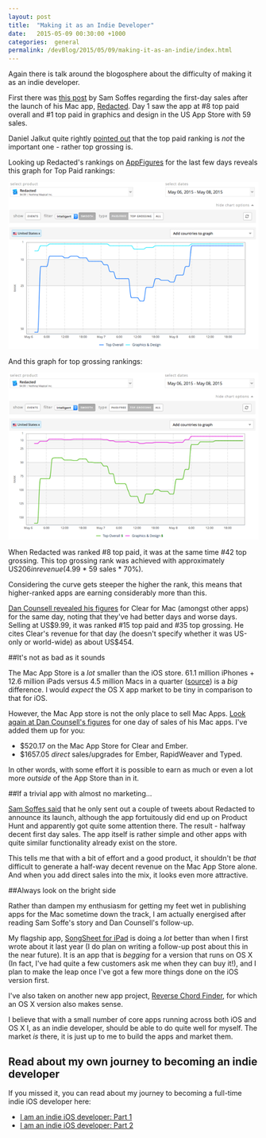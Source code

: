 ```yaml
---
layout: post
title:  "Making it as an Indie Developer"
date:   2015-05-09 00:30:00 +1000
categories:  general
permalink: /devBlog/2015/05/09/making-it-as-an-indie/index.html
---
```


Again there is talk around the blogosphere about the difficulty of making it as an indie developer.

First there was [this post](http://blog.soff.es/redacted-for-mac-launch/) by Sam Soffes regarding the first-day sales after the launch of his Mac app, [Redacted](https://itunes.apple.com/app/redacted/id984968384?mt=12&uo=6&at=1l3vox5&ct=devblog). Day 1 saw the app at #8 top paid overall and #1 top paid in graphics and design in the US App Store with 59 sales.

Daniel Jalkut quite rightly [pointed out](https://twitter.com/danielpunkass/status/596160308328210432) that the top paid ranking is _not_ the important one - rather top grossing is.

Looking up Redacted's rankings on [AppFigures](http://appfigures.com) for the last few days reveals this graph for Top Paid rankings:

![Redacted US Top Paid Rankings](/images/2015-05-08-redacted-top-paid.png)

And this graph for top grossing rankings:

![Redacted US Top Grossing Rankings](/images/2015-05-08-redacted-top-grossing.png)

When Redacted was ranked #8 top paid, it was at the same time #42 top grossing. This top grossing rank was achieved with approximately US$206 in revenue ($4.99 * 59 sales * 70%).

Considering the curve gets steeper the higher the rank, this means that higher-ranked apps are earning considerably more than this.

[Dan Counsell revealed his figures](http://dancounsell.com/articles/product-revenue-snapshot) for Clear for Mac (amongst other apps) for the same day, noting that they've had better days and worse days. Selling at US$9.99, it was ranked #15 top paid and #35 top grossing. He cites Clear's revenue for that day (he doesn't specify whether it was US-only or world-wide) as about US$454.

##It's not as bad as it sounds

The Mac App Store is a _lot_ smaller than the iOS store. 61.1 million iPhones + 12.6 million iPads versus 4.5 million Macs in a quarter ([source](http://images.apple.com/pr/pdf/q2fy15datasum.pdf)) is a _big_ difference. I would _expect_ the OS X app market to be tiny in comparison to that for iOS.

However, the Mac App store is not the only place to sell Mac Apps. [Look again at Dan Counsell's figures](http://dancounsell.com/articles/product-revenue-snapshot) for one day of sales of his Mac apps. I've added them up for you:

* $520.17 on the Mac App Store for Clear and Ember.
* $1657.05 _direct_ sales/upgrades for Ember, RapidWeaver and Typed.

In other words, with some effort it is possible to earn as much or even a lot more _outside_ of the App Store than in it.

##If a trivial app with almost no marketing…

[Sam Soffes said](http://blog.soff.es/redacted-for-mac-launch/) that he only sent out a couple of tweets about Redacted to announce its launch, although the app fortuitously did end up on Product Hunt and apparently got quite some attention there. The result - halfway decent first day sales. The app itself is rather simple and other apps with quite similar functionality already exist on the store.

This tells me that with a bit of effort and a good product, it shouldn't be _that_ difficult to generate a half-way decent revenue on the Mac App Store alone. And when you add direct sales into the mix, it looks even more attractive.

##Always look on the bright side

Rather than dampen my enthusiasm for getting my feet wet in publishing apps for the Mac sometime down the track, I am actually energised after reading Sam Soffe's story and Dan Counsell's follow-up.

My flagship app, [SongSheet for iPad](https://itunes.apple.com/app/id581094194?mt=8&at=1l3vox5&ct=devblog) is doing a _lot_ better than when I first wrote about it last year (I do plan on writing a follow-up post about this in the near future). It is an app that is _begging_ for a version that runs on OS X (In fact, I've had quite a few customers ask me when they can buy it!), and I plan to make the leap once I've got a few more things done on the iOS version first.

I've also taken on another new app project, [Reverse Chord Finder](https://itunes.apple.com/app/id379856345?ls=1&mt=8&uo=4&at=1l3vox5&ct=devblog), for which an OS X version also makes sense.

I believe that with a small number of core apps running across both iOS and OS X I, as an indie developer, should be able to do quite well for myself. The market _is_ there, it is just up to me to build the apps and market them.

## Read about my own journey to becoming an indie developer

If you missed it, you can read about my journey to becoming a full-time indie iOS developer here:

* [I am an indie iOS developer: Part 1](/devBlog/2014/07/27/i-am-an-indie-ios-dev)
* [I am an indie iOS developer: Part 2](/devblog/2014/09/06/indie-dev-part-2)